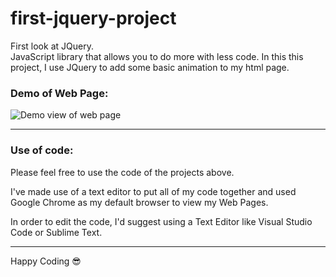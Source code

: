 # first-jquery-project
<p>
  First look at JQuery.<br/>
  JavaScript library that allows you to do more with less code. In this this project, I use JQuery to add some basic animation to my html page. 
</p>

### Demo of Web Page:
<img src="/Images/jquery.gif" alt="Demo view of web page">
<hr/>

### Use of code:
<p>Please feel free to use the code of the projects above.</p>
<p>I've made use of a text editor to put all of my code together and used Google Chrome as my default browser to view my Web Pages.</p>
<p>In order to edit the code, I'd suggest using a Text Editor like Visual Studio Code or Sublime Text.</p>
<hr/>

<span>Happy Coding :sunglasses:</span>

